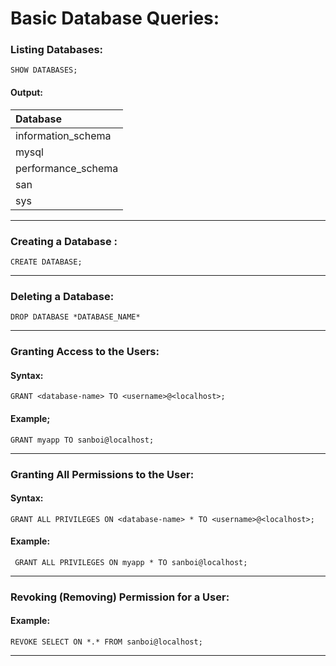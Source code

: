 # Basic Database Queries:
### Listing Databases:
``` syntax
SHOW DATABASES;
```
#### Output:
| Database           |
|:-----|
| information_schema |
| mysql              |
| performance_schema |
| san                |
| sys                |
***

### Creating a Database :
``` syntax
CREATE DATABASE;
```
***

### Deleting a Database:
``` syntax
DROP DATABASE *DATABASE_NAME*
```
***

### Granting Access to the Users:
#### Syntax:
``` syntax
GRANT <database-name> TO <username>@<localhost>;
```
#### Example;
``` sytnax
GRANT myapp TO sanboi@localhost;
```
***
### Granting All Permissions to the User:
#### Syntax:
``` syntax
GRANT ALL PRIVILEGES ON <database-name> * TO <username>@<localhost>;
```
#### Example:
``` syntax
 GRANT ALL PRIVILEGES ON myapp * TO sanboi@localhost;
```
***

### Revoking (Removing) Permission for a User:
#### Example:
``` syntax
REVOKE SELECT ON *.* FROM sanboi@localhost;
```
***
